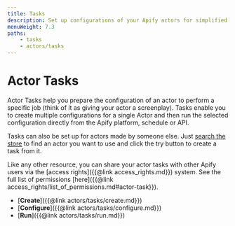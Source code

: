 ```yaml
---
title: Tasks
description: Set up configurations of your Apify actors for simplified usage. Create multiple configurations of the same actor tailored to various use cases.
menuWeight: 7.3
paths:
    - tasks
    - actors/tasks
---
```


# [](./tasks)Actor Tasks

Actor Tasks help you prepare the configuration of an actor to perform a specific job (think of it as giving your actor a screenplay). Tasks enable you to create multiple configurations for a single Actor and then run the selected configuration directly from the Apify platform, schedule or API.

Tasks can also be set up for actors made by someone else. Just [search the store](https://apify.com/store) to find an actor you want to use and click the try button to create a task from it.

Like any other resource, you can share your actor tasks with other Apify users via the [access rights]({{@link access_rights.md}}) system. See the full list of permissions [here]({{@link access_rights/list_of_permissions.md#actor-task}}).

*   [**Create**]({{@link actors/tasks/create.md}})
*   [**Configure**]({{@link actors/tasks/configure.md}})
*   [**Run**]({{@link actors/tasks/run.md}})


